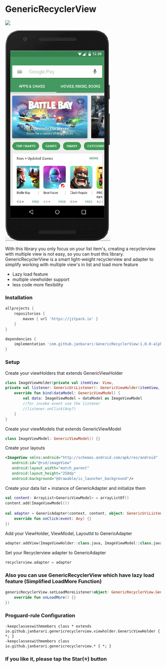 # GenericRecyclerView
[![](https://jitpack.io/v/janbarari/GenericRecyclerView.svg)](https://jitpack.io/#janbarari/GenericRecyclerView)

![](demo.gif)

With this library you only focus on your list item's, creating a recyclerview with multiple view is not easy, so you can trust this library.
GenericRecyclerView is a smart light-weight recyclerview and adapter to simplify working with multiple view's in list and load more feature

  - Lazy load feature
  - multiple viewholder support
  - less code more flexibility

### Installation
```gradle
allprojects {
	repositories {
		maven { url 'https://jitpack.io' }
	}
}
```

```gradle
dependencies {
    implementation 'com.github.janbarari:GenericRecyclerView:1.0.0-alpha'
}
```

### Setup
Create your viewHolders that extends GenericViewHolder
```kotlin
class ImageViewHolder(private val itemView: View,
private val listener: GenericUriListener): GenericViewHolder(itemView, listener) {
    override fun bind(dataModel: GenericViewModel) {
        val data: ImageViewModel = dataModel as ImageViewModel
        //for invoke event use the listener
        //listener.onClick(Any?)
    }
}
```

Create your viewModels that extends GenericViewModel
```kotlin
class ImageViewModel: GenericViewModel() {}
```

Create your layouts
```xml
<ImageView xmlns:android="http://schemas.android.com/apk/res/android"
   android:id="@+id/imageView"
   android:layout_width="match_parent"
   android:layout_height="250dp"
   android:background="@drawable/ic_launcher_background"/>
```

Create your data list + instance of GenericAdapter and initialize them
```kotlin
val content: ArrayList<GenericViewModel> = arrayListOf()
content.add(ImageViewModel())

val adapter = GenericAdapter(context, content, object: GenericUriListener{
    override fun onClick(event: Any) {}
})
```

Add your ViewHolder, ViewModel, LayoutId to GenericAdapter
```kotlin
adapter.addView(ImageViewHolder::class.java, ImageViewModel::class.java, R.layout.grv_image_item)
```

Set your Recyclerview adapter to GenericAdapter
```kotlin
recyclerview.adapter = adapter
```


### Also you can use GenericRecyclerView which have lazy load feature (Simplified LoadMore Function)
```kotlin
genericRecyclerView.setLoadMoreListener(object: GenericRecyclerView.GenericRecyclerViewListener {
    override fun onLoadMore() {}
})
```

### Proguard-rule Configuration
```Gradle
-keepclasseswithmembers class * extends io.github.janbarari.genericrecyclerview.viewholder.GenericViewHolder { *; }
-keepclasseswithmembers class io.github.janbarari.genericrecyclerview.* { *; }
```

### If you like it, please tap the Star(⭐️) button 


